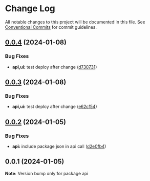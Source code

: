 # Change Log

All notable changes to this project will be documented in this file.
See [Conventional Commits](https://conventionalcommits.org) for commit guidelines.

## [0.0.4](https://github.com/well-doing/docker-elastic-beanstalk-up/compare/api@0.0.3...api@0.0.4) (2024-01-08)


### Bug Fixes

* **api,ui:** test deploy after change ([d730731](https://github.com/well-doing/docker-elastic-beanstalk-up/commit/d7307313b8bfeb5755fb1044c7ec7f07fbb2dfe3))





## [0.0.3](https://github.com/well-doing/docker-elastic-beanstalk-up/compare/api@0.0.2...api@0.0.3) (2024-01-08)


### Bug Fixes

* **api,ui:** test deploy after change ([e62cf54](https://github.com/well-doing/docker-elastic-beanstalk-up/commit/e62cf548c825425eef6210b89d1fed9afc1c5ea4))





## [0.0.2](https://github.com/well-doing/docker-elastic-beanstalk-up/compare/api@0.0.1...api@0.0.2) (2024-01-05)


### Bug Fixes

* **api:** include package json in api call ([d2e0fb4](https://github.com/well-doing/docker-elastic-beanstalk-up/commit/d2e0fb434b1f211276ff43c6e582aa4e9d44e2ee))





## 0.0.1 (2024-01-05)

**Note:** Version bump only for package api
